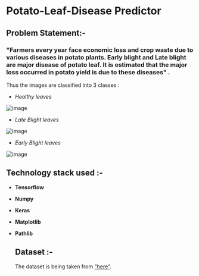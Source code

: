 # Potato-Leaf-Disease Predictor 

## Problem Statement:-

### "Farmers every year face economic loss and crop waste due to various diseases in potato plants. Early blight and Late blight are major disease of potato leaf. It is estimated that the major loss occurred in potato yield is due to these diseases" .

Thus the images are classified into 3 classes :

*  *Healthy leaves* 

  ![image](https://github.com/sanils2002/Potato-Leaf-Disease/assets/81878805/bd42f749-52f1-4d49-bf3f-fbbf5426787b)

*  *Late Blight leaves* 

  ![image](https://github.com/sanils2002/Potato-Leaf-Disease/assets/81878805/1dc2ed71-c350-47e1-939a-39360073b9bd)

*  *Early Blight leaves* 

  ![image](https://github.com/sanils2002/Potato-Leaf-Disease/assets/81878805/c22bb77b-22b0-498a-8f34-b53c59101125)

## Technology stack used :- 

+ **Tensorflow**
+ **Numpy**
+ **Keras**
+ **Matplotlib**
+ **Pathlib**

  ## Dataset :-

  The dataset is being taken from ["here"](https://www.kaggle.com/datasets/arjuntejaswi/plant-village).


  

